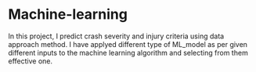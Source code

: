 # Machine-learning
In this project, I predict crash severity and injury criteria using data approach method. I have applyed different type of ML_model as per given different inputs to the machine learning algorithm and selecting from them effective one.
